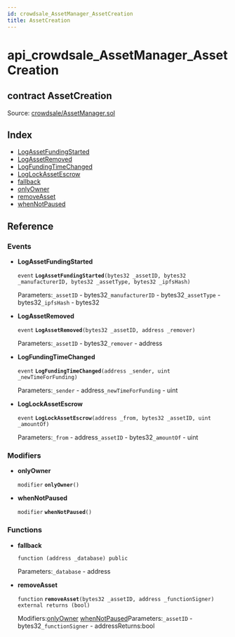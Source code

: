 ```yaml
---
id: crowdsale_AssetManager_AssetCreation
title: AssetCreation
---
```


# api\_crowdsale\_AssetManager\_AssetCreation

## contract AssetCreation

Source: [crowdsale/AssetManager.sol](https://github.com/MyBitFoundation/MyBit-Network.tech//blob/v0.0.0/contracts/crowdsale/AssetManager.sol)

## Index

* [LogAssetFundingStarted](https://github.com/MyBitFoundation/MyBit-Network.tech/tree/9bb35f4e2608f44c29e1b398fa64e00a295d0ed2/docgen/docs/crowdsale_AssetManager_AssetCreation.html#LogAssetFundingStarted)
* [LogAssetRemoved](https://github.com/MyBitFoundation/MyBit-Network.tech/tree/9bb35f4e2608f44c29e1b398fa64e00a295d0ed2/docgen/docs/crowdsale_AssetManager_AssetCreation.html#LogAssetRemoved)
* [LogFundingTimeChanged](https://github.com/MyBitFoundation/MyBit-Network.tech/tree/9bb35f4e2608f44c29e1b398fa64e00a295d0ed2/docgen/docs/crowdsale_AssetManager_AssetCreation.html#LogFundingTimeChanged)
* [LogLockAssetEscrow](https://github.com/MyBitFoundation/MyBit-Network.tech/tree/9bb35f4e2608f44c29e1b398fa64e00a295d0ed2/docgen/docs/crowdsale_AssetManager_AssetCreation.html#LogLockAssetEscrow)
* [fallback](https://github.com/MyBitFoundation/MyBit-Network.tech/tree/9bb35f4e2608f44c29e1b398fa64e00a295d0ed2/docgen/docs/crowdsale_AssetManager_AssetCreation.html)
* [onlyOwner](https://github.com/MyBitFoundation/MyBit-Network.tech/tree/9bb35f4e2608f44c29e1b398fa64e00a295d0ed2/docgen/docs/crowdsale_AssetManager_AssetCreation.html#onlyOwner)
* [removeAsset](https://github.com/MyBitFoundation/MyBit-Network.tech/tree/9bb35f4e2608f44c29e1b398fa64e00a295d0ed2/docgen/docs/crowdsale_AssetManager_AssetCreation.html#removeAsset)
* [whenNotPaused](https://github.com/MyBitFoundation/MyBit-Network.tech/tree/9bb35f4e2608f44c29e1b398fa64e00a295d0ed2/docgen/docs/crowdsale_AssetManager_AssetCreation.html#whenNotPaused)

## Reference

### Events

* **LogAssetFundingStarted**

  `event` **`LogAssetFundingStarted`**`(bytes32 _assetID, bytes32 _manufacturerID, bytes32 _assetType, bytes32 _ipfsHash)`

  Parameters:`_assetID` - bytes32`_manufacturerID` - bytes32`_assetType` - bytes32`_ipfsHash` - bytes32

* **LogAssetRemoved**

  `event` **`LogAssetRemoved`**`(bytes32 _assetID, address _remover)`

  Parameters:`_assetID` - bytes32`_remover` - address

* **LogFundingTimeChanged**

  `event` **`LogFundingTimeChanged`**`(address _sender, uint _newTimeForFunding)`

  Parameters:`_sender` - address`_newTimeForFunding` - uint

* **LogLockAssetEscrow**

  `event` **`LogLockAssetEscrow`**`(address _from, bytes32 _assetID, uint _amountOf)`

  Parameters:`_from` - address`_assetID` - bytes32`_amountOf` - uint

### Modifiers

* **onlyOwner**

  `modifier` **`onlyOwner`**`()`

* **whenNotPaused**

  `modifier` **`whenNotPaused`**`()`

### Functions

* **fallback**

  `function (address _database) public`

  Parameters:`_database` - address

* **removeAsset**

  `function` **`removeAsset`**`(bytes32 _assetID, address _functionSigner) external returns (bool)`

  Modifiers:[onlyOwner](https://github.com/MyBitFoundation/MyBit-Network.tech/tree/9bb35f4e2608f44c29e1b398fa64e00a295d0ed2/docgen/docs/crowdsale_AssetManager_AssetCreation.html#onlyOwner) [whenNotPaused](https://github.com/MyBitFoundation/MyBit-Network.tech/tree/9bb35f4e2608f44c29e1b398fa64e00a295d0ed2/docgen/docs/crowdsale_AssetManager_AssetCreation.html#whenNotPaused)Parameters:`_assetID` - bytes32`_functionSigner` - addressReturns:bool

